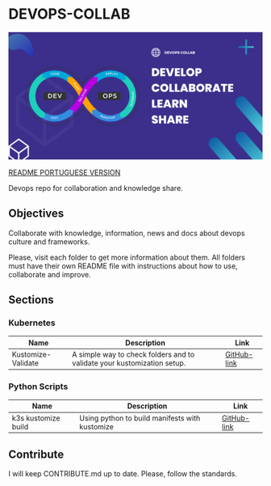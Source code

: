 # DEVOPS-COLLAB

![banner](/DEVOPS-COLLAB.png)

[README PORTUGUESE VERSION](/README_PT.md)

Devops repo for collaboration and knowledge share.

## Objectives

Collaborate with knowledge, information, news and docs about devops culture and frameworks.

Please, visit each folder to get more information about them. All folders must have their own README file with instructions about how to use, collaborate and improve.

## Sections

### Kubernetes

| Name | Description | Link  |
|---|---|---|
| Kustomize-Validate | A simple way to check folders and to validate your kustomization setup. | [GitHub-link](https://github.com/natan-dias/devops-collab-projects/tree/main/kustomize-validate) |

### Python Scripts

| Name | Description | Link  |
|---|---|---|
| k3s kustomize build | Using python to build manifests with kustomize | [GitHub-link](https://github.com/natan-dias/devops-collab-projects/tree/main/python/k3s-kustomize-build) |

## Contribute

I will keep CONTRIBUTE.md up to date. Please, follow the standards.
